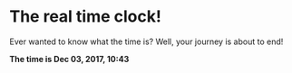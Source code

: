 # The real time clock!

Ever wanted to know what the time is? Well, your journey is about to end!

**The time is Dec 03, 2017, 10:43**